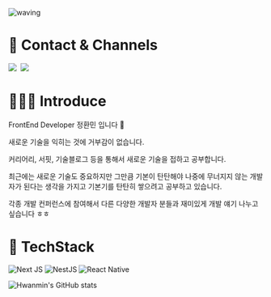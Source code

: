 ![waving](https://capsule-render.vercel.app/api?type=waving&height=200&text=HwanMin&color=gradient)

# 📌 Contact & Channels 
 <a href="https://ghksals0904.tistory.com"><img src="https://img.shields.io/badge/Tech%20Blog-F6F8FA?style=flat-square&logo=Vimeo&logoColor=blue&link=https://ghksals0904.tistory.com"/></a>&nbsp;
 <a href="mailto:ghksals09041@gmail.com "><img src="https://img.shields.io/badge/Gmail-F6F8FA?style=flat-square&logo=Gmail&logoColor=red&link=dev.ghksals09041@gmail.com"></a>

# 👨🏻‍💻 Introduce
FrontEnd Developer 정환민 입니다 👋

새로운 기술을 익히는 것에 거부감이 없습니다. 

커리어리, 서핏, 기술블로그 등을 통해서 새로운 기술을 접하고 공부합니다.

최근에는 새로운 기술도 중요하지만 그만큼 기본이 탄탄해야 나중에 무너지지 않는 개발자가 된다는 
생각을 가지고 기본기를 탄탄히 쌓으려고 공부하고 있습니다. 

각종 개발 컨퍼런스에 참여해서 다른 다양한 개발자 분들과 재미있게 개발 얘기 나누고 싶습니다 ㅎㅎ 

# 🚀 TechStack
![Next JS](https://img.shields.io/badge/Next-black?style=for-the-badge&logo=next.js&logoColor=white)
![NestJS](https://img.shields.io/badge/NestJS-%23E0234E.svg?style=for-the-badge&logo=nestjs&logoColor=white)
![React Native](https://img.shields.io/badge/react_native-%2320232a.svg?style=for-the-badge&logo=react&logoColor=%2361DAFB)

![Hwanmin's GitHub stats](https://github-readme-stats.vercel.app/api?username=JEONGHWANMIN&hide=contribs)
